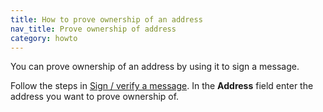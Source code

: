 ```yaml
---
title: How to prove ownership of an address
nav_title: Prove ownership of address
category: howto
---
```


You can prove ownership of an address by using it to sign a message.

Follow the steps in [Sign / verify a message](sign-verify-message). In the **Address** field enter the address you want to prove ownership of.
